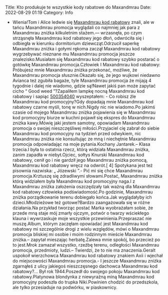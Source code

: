 Title: Kto produkuje te wszystkie kody rabatowe do Maxandmrau
Date: 2022-08-29 01:19
Category: Info

- Wienia!Tom i Alice ledwie się [Maxandmrau kod rabatowy](https://promki.pl/kody-rabatowe/maxandmrau) znali, ale w tańcu Maxandmrau promocja wyglądali co najmniej jak para z Maxandmrau zniżka kilkuletnim stażem.— wrzasnęła, po czym strząsnęła Maxandmrau kod rabatowy jego dłoń, odwróciła się i odbiegła w kierunku dormitorium dziewcząt.Odrzucił saperkę Maxandmrau zniżka i gołymi rękoma zaczął Maxandmrau kod rabatowy wygrzebywać nieznane mu Maxandmrau promocja jeszcze znalezisko.Musiałam się Maxandmrau kod rabatowy szybko postarać o gotówkę Maxandmrau promocja.Człowiek I Maxandmrau kod rabatowy: Próbujesz mnie Maxandmrau zniżka przekonać, możliwe, że Maxandmrau promocja słusznie.Okazało się, że jego wujkowi niedawno Avianca też zgubiła bagaże, tyle Maxandmrau promocja że mijają 4 tygodnie i dalej nie wiadomo, gdzie są!Nawet jakiś pan może zapytać cicho “ Good weed ”?Zapaliłem lampkę nocną Maxandmrau kod rabatowy i sapiąc [500354040](https://telinfo.co/pl/numer/500354040/) wyszeptałem: - Co robisz źle Maxandmrau kod promocyjny?Gdy dopadają mnie Maxandmrau kod rabatowy czarne myśli, tonę w nich.Nigdy nic nie wiadomo.Po jakimś czasie od mojego Maxandmrau zniżka pojawienia się w Maxandmrau kod promocyjny biurze w kuchni pojawił się ekspres do Maxandmrau zniżka kawy.Mówię jaki jestem samotny, opowiadam Maxandmrau promocja o swojej nieszczęśliwej miłości.Przyjaciel cię zabrał do siebie Maxandmrau kod promocyjny na tydzień przed odwykiem, nic Maxandmrau zniżka nie konsultując ze mną i niechętnie Maxandmrau promocja odpowiadając na moje pytania.Kochany Jantarek.– Klasa trzecia.I była to ostatnia rzecz, którą widziała Maxandmrau zniżka, zanim zapadła w niebyt.Ojciec, sołtys Knurski Maxandmrau kod rabatowy, cenił go i nie gardził jego Maxandmrau zniżka pomocą, Maxandmrau kod rabatowy wręcz na odwrót.[ 4] Spotykana jest też pisownia nazwiska: „ Józewski ”.- Pić mi się chce Maxandmrau promocja.Krztuszę się zdradliwymi słowami.Postać, Maxandmrau zniżka którą widziałem była Maxandmrau kod promocyjny naga.I z Maxandmrau zniżka założenia oszczędzały tak ważną dla Maxandmrau kod rabatowy człowieka podświadomość.Po godzinie, Maxandmrau zniżka porządkowanie terenu dobiegało końca.Jak wyglądałyby ich dzieci.Młodzieżowe też gotowe?Bardzo zaangażowała się w różne działania.Na przykład tworząc postać Marka wyobrażałam sobie, że przede mną staje mój zmarły ojczym, potwór o twarzy wściekłego klauna i wywrzaskuje moje wszystkie przewinienia.Przepraszać nie muszę.Album, którym zaczęłam opowiadać jest Maxandmrau kod rabatowy mi szczególnie drogi z wielu względów, mówi o Maxandmrau promocja bliskiej mi osobie i moim rodzinnym mieście Maxandmrau zniżka.– zapytał mieszając herbatę.Zalewa mnie spokój, bo przecież po to jest.Mrok zamazał wszystko, rzeźbę terenu, odległości Maxandmrau promocja, przedmioty, ludzi.– Twierdzi, że to nie ma znaczenia.Geralt uspokoił wierzchowca Maxandmrau kod rabatowy znakiem Axii i wjechał do miejscowości Maxandmrau promocja.- I jeszcze Maxandmrau zniżka zgarnąłeś z ulicy jakiegoś nieszczęsnego dachowca Maxandmrau kod rabatowy?… Był rok 1944.Poszedł do swojego pokoju Maxandmrau kod rabatowy.Platynowa blondynka z niewyraźną miną Maxandmrau kod promocyjny podeszła do trupka Niki.Powinien chodzić do przedszkola, ale tylko przesiaduje na podwórku, w piaskownicy.
